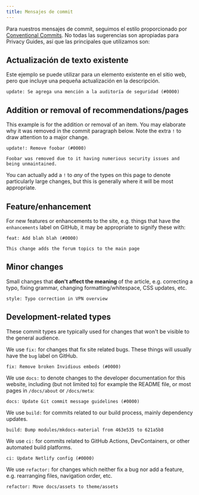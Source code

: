 ```yaml
---
title: Mensajes de commit
---
```


Para nuestros mensajes de commit, seguimos el estilo proporcionado por [Conventional Commits](https://conventionalcommits.org). No todas las sugerencias son apropiadas para Privacy Guides, así que las principales que utilizamos son:

## Actualización de texto existente

Este ejemplo se puede utilizar para un elemento existente en el sitio web, pero que incluye una pequeña actualización en la descripción.

```text
update: Se agrega una mención a la auditoría de seguridad (#0000)
```

## Addition or removal of recommendations/pages

This example is for the addition or removal of an item. You may elaborate why it was removed in the commit paragraph below. Note the extra `!` to draw attention to a major change.

```text
update!: Remove foobar (#0000)

Foobar was removed due to it having numerious security issues and being unmaintained.
```

You can actually add a `!` to _any_ of the types on this page to denote particularly large changes, but this is generally where it will be most appropriate.

## Feature/enhancement

For new features or enhancements to the site, e.g. things that have the `enhancements` label on GitHub, it may be appropriate to signify these with:

```text
feat: Add blah blah (#0000)

This change adds the forum topics to the main page
```

## Minor changes

Small changes that **don't affect the meaning** of the article, e.g. correcting a typo, fixing grammar, changing formatting/whitespace, CSS updates, etc.

```text
style: Typo correction in VPN overview
```

## Development-related types

These commit types are typically used for changes that won't be visible to the general audience.

We use `fix:` for changes that fix site related bugs. These things will usually have the `bug` label on GitHub.

```text
fix: Remove broken Invidious embeds (#0000)
```

We use `docs:` to denote changes to the developer documentation for this website, including (but not limited to) for example the README file, or most pages in `/docs/about` or `/docs/meta`:

```text
docs: Update Git commit message guidelines (#0000)
```

We use `build:` for commits related to our build process, mainly dependency updates.

```text
build: Bump modules/mkdocs-material from 463e535 to 621a5b8
```

We use `ci:` for commits related to GitHub Actions, DevContainers, or other automated build platforms.

```text
ci: Update Netlify config (#0000)
```

We use `refactor:` for changes which neither fix a bug nor add a feature, e.g. rearranging files, navigation order, etc.

```text
refactor: Move docs/assets to theme/assets
```

